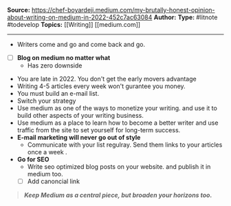 **Source:** https://chef-boyardeji.medium.com/my-brutally-honest-opinion-about-writing-on-medium-in-2022-452c7ac63084
**Author:**
**Type:** #litnote #todevelop 
**Topics:** [[Writing]] [[medium.com]]

----
- Writers come and go and come back and go. 
- [ ] **Blog on medium no matter what**
	- Has zero downside
- You are late in 2022. You don't get the early movers advantage 
- Writing 4-5 articles every week won't gurantee you money. 
- You must build an e-mail list. 
- Switch your strategy
- Use medium as one of the ways to monetize your writing. and use it to build other aspects of your writing business.
- Use medium as a place to learn how to become a better writer and use traffic from the site to set yourself for long-term success.
- **E-mail marketing will never go out of style**
	- Communicate with your list regulray. Send them links to your articles once a week .
- **Go for SEO**
	- Write seo optimized blog posts on your website. and publish it in medium too.
	- [ ] Add canoncial link 

> ***Keep Medium as a central piece, but broaden your horizons too.***